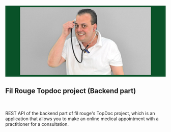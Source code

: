 ![IMAGEDEPRESENTATION](src/public/Presentation-image-of-the-fil-rouge-topdoc-project.png)
## Fil Rouge Topdoc project (Backend part)
<br>
<p>
REST API of the backend part of fil rouge's TopDoc project, which is an application that allows you to make an online medical appointment with a practitioner for a consultation.
</p>

